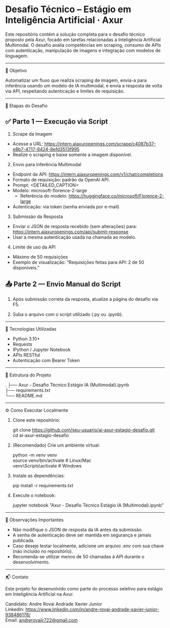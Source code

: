 # Desafio Técnico – Estágio em Inteligência Artificial · Axur

Este repositório contém a solução completa para o desafio técnico proposto pela Axur, focado em tarefas relacionadas a Inteligência Artificial Multimodal. O desafio avalia competências em scraping, consumo de APIs com autenticação, manipulação de imagens e integração com modelos de linguagem.

---

📌 Objetivo

Automatizar um fluxo que realiza scraping de imagem, envia-a para inferência usando um modelo de IA multimodal, e envia a resposta de volta via API, respeitando autenticação e limites de requisição.

---

🚀 Etapas do Desafio

## ✅ Parte 1 — Execução via Script

1. Scrape da Imagem

- Acesse a URL:
  https://intern.aiaxuropenings.com/scrape/c4087b37-e8b7-4717-8424-8efd3513f995
- Realize o scraping e baixe somente a imagem disponível.

2. Envio para Inferência Multimodal

- Endpoint de API: https://intern.aiaxuropenings.com/v1/chat/completions
- Formato de requisição: padrão da OpenAI API.
- Prompt: <DETAILED_CAPTION>
- Modelo: microsoft-florence-2-large
  - Referência do modelo: https://huggingface.co/microsoft/Florence-2-large
- Autenticação: via token (senha enviada por e-mail)

3. Submissão da Resposta

- Enviar o JSON de resposta recebido (sem alterações) para:
  https://intern.aiaxuropenings.com/api/submit-response
- Usar a mesma autenticação usada na chamada ao modelo.

4. Limite de uso da API

- Máximo de 50 requisições
- Exemplo de visualização: “Requisições feitas para API: 2 de 50 disponíveis.”

## 📤 Parte 2 — Envio Manual do Script

1. Após submissão correta da resposta, atualize a página do desafio via F5.

2. Suba o arquivo com o script utilizado (.py ou .ipynb).

---

🧠 Tecnologias Utilizadas

- Python 3.10+
- Requests
- IPython / Jupyter Notebook
- APIs RESTful
- Autenticação com Bearer Token

---

📁 Estrutura do Projeto

.
├── Axur - Desafio Técnico Estágio IA (Multimodal).ipynb  
├── requirements.txt  
└── README.md

---

⚙️ Como Executar Localmente

1. Clone este repositório:

   git clone https://github.com/seu-usuario/ai-axur-estagio-desafio.git  
   cd ai-axur-estagio-desafio

2. (Recomendado) Crie um ambiente virtual:

   python -m venv venv  
   source venv/bin/activate  # Linux/Mac  
   venv\\Scripts\\activate     # Windows

3. Instale as dependências:

   pip install -r requirements.txt

4. Execute o notebook:

   jupyter notebook "Axur - Desafio Técnico Estágio IA (Multimodal).ipynb"

---

📎 Observações Importantes

- Não modifique o JSON de resposta da IA antes da submissão.
- A senha de autenticação deve ser mantida em segurança e jamais publicada.
- Caso deseje testar localmente, adicione um arquivo .env com sua chave (não incluído no repositório).
- Recomenda-se utilizar menos de 50 chamadas à API durante o desenvolvimento.

---

📬 Contato

Este projeto foi desenvolvido como parte do processo seletivo para estágio em Inteligência Artificial na Axur.

Candidato: Andre Rovai Andrade Xavier Junior  
LinkedIn: https://www.linkedin.com/in/andre-rovai-andrade-xavier-junior-938486178/  
Email: andrerovaijr722@gmail.com
